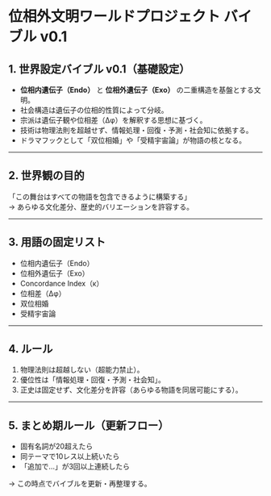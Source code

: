 # 位相外文明ワールドプロジェクト バイブル v0.1

## 1. 世界設定バイブル v0.1（基礎設定）
- **位相内遺伝子（Endo）** と **位相外遺伝子（Exo）** の二重構造を基盤とする文明。
- 社会構造は遺伝子の位相的性質によって分岐。
- 宗派は遺伝子観や位相差（Δφ）を解釈する思想に基づく。
- 技術は物理法則を超越せず、情報処理・回復・予測・社会知に依拠する。
- ドラマフックとして「双位相婚」や「受精宇宙論」が物語の核となる。

---

## 2. 世界観の目的
「この舞台はすべての物語を包含できるように構築する」  
→ あらゆる文化差分、歴史的バリエーションを許容する。

---

## 3. 用語の固定リスト
- 位相内遺伝子（Endo）
- 位相外遺伝子（Exo）
- Concordance Index（κ）
- 位相差（Δφ）
- 双位相婚
- 受精宇宙論

---

## 4. ルール
1. 物理法則は超越しない（超能力禁止）。
2. 優位性は「情報処理・回復・予測・社会知」。
3. 正史は固定せず、文化差分を許容（あらゆる物語を同居可能にする）。

---

## 5. まとめ期ルール（更新フロー）
- 固有名詞が20超えたら
- 同テーマで10レス以上続いたら
- 「追加で…」が3回以上連続したら  

→ この時点でバイブルを更新・再整理する。
